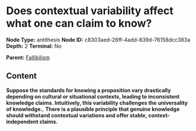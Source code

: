 # Does contextual variability affect what one can claim to know?

**Node Type:** antithesis
**Node ID:** c8303aed-26ff-4add-839d-76158dcc383a
**Depth:** 2
**Terminal:** No

**Parent:** [Fallibilism](fallibilism.md)

## Content

**Suppose the standards for knowing a proposition vary drastically depending on cultural or situational contexts, leading to inconsistent knowledge claims. Intuitively, this variability challenges the universality of knowledge.**, **There is a plausible principle that genuine knowledge should withstand contextual variations and offer stable, context-independent claims.**
